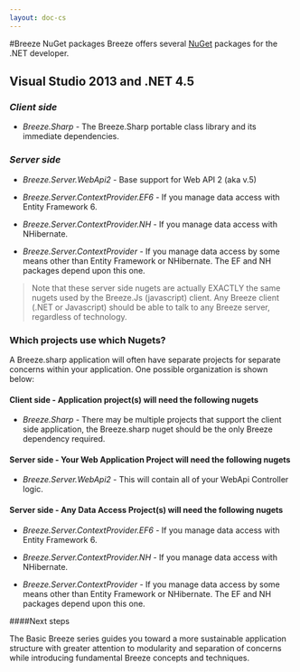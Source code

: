 ```yaml
---
layout: doc-cs
---
```

#Breeze NuGet packages
Breeze offers several <a href="http://nuget.org/" target="_blank">NuGet</a> packages for the .NET developer. 

## Visual Studio 2013 and .NET 4.5

### *Client side*
- *Breeze.Sharp* - The Breeze.Sharp portable class library and its immediate dependencies. 

### *Server side* 
- *Breeze.Server.WebApi2* - Base support for Web API 2 (aka v.5)

- *Breeze.Server.ContextProvider.EF6* - If you manage data access with Entity Framework 6.

- *Breeze.Server.ContextProvider.NH* - If you manage data access with NHibernate.

- *Breeze.Server.ContextProvider* - If you manage data access by some means other than Entity Framework or NHibernate. The EF and NH packages depend upon this one.

>Note that these server side nugets are actually EXACTLY the same nugets used by the Breeze.Js (javascript) client.  Any Breeze client (.NET or Javascript) should be able to talk to any Breeze server, regardless of technology.  

### Which projects use which Nugets? 


A Breeze.sharp application will often have separate projects for separate concerns within your application. One possible organization is shown below:

#### Client side - Application project(s) will need the following nugets

- *Breeze.Sharp* - There may be multiple projects that support the client side application, the Breeze.sharp nuget should be the only Breeze dependency required. 
#### Server side - Your Web Application Project will need the following nugets

- *Breeze.Server.WebApi2* -  This will contain all of your WebApi Controller logic. 

#### Server side - Any Data Access Project(s) will need the following nugets

- *Breeze.Server.ContextProvider.EF6* - If you manage data access with Entity Framework 6.

- *Breeze.Server.ContextProvider.NH* - If you manage data access with NHibernate.

- *Breeze.Server.ContextProvider* - If you manage data access by some means other than Entity Framework or NHibernate. The EF and NH packages depend upon this one.


####Next steps

The Basic Breeze series guides you toward a more sustainable application structure with greater attention to modularity and separation of concerns while introducing fundamental Breeze concepts and techniques.